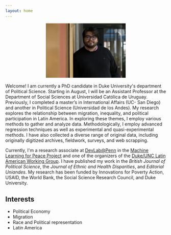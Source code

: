 ```yaml
---
layout: home
---
```


<p align="center">
  <a href="url"><img src= "/assets/images/VillamizarChaparro_NoPort.jpg" width="250" ></a>
</p>

Welcome! I am currently a PhD candidate in Duke University's department of Political Science. Starting in August, I will be an Assistant Professor at the Department of Social Sciences at Universidad Católica de Uruguay. Previously, I completed a master’s in International Affairs (UC- San Diego) and another in Political Science (Universidad de los Andes). My research explores the relationship between migration, inequality, and political participation in Latin America. In exploring these themes, I employ various methods to gather and analyze data. Methodologically, I employ advanced regression techniques as well as experimental and quasi-experimental methods. I have also collected a diverse range of original data, including originally digitized archives, fieldwork, surveys, and web scrapping.

Currently, I'm a research associate at [DevLab@Penn](https://web.sas.upenn.edu/dev-lab/) in the [Machine Learning for Peace Project](https://web.sas.upenn.edu/mlp-devlab/) and one of the organizers of the [Duke/UNC Latin American Working Group](https://lacsconsortium.org/latin-american-politics-working-group/). I have published my work in the *British Journal of Political Science*, the *Journal of Ethnic and Health Disparities*, and *Editorial Uniandes*. My research has been funded by Innovations for Poverty Action, USAID, the World Bank, the Social Science Research Council, and Duke University.


## Interests
- Political Economy
- Migration
- Race and Political representation
- Latin America
